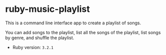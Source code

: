 # ruby-music-playlist

This is a command line interface app to create a playlist of songs.

You can add songs to the playlist, list all the songs of the playlist, list songs by genre, and shuffle the playlist.

- Ruby version: `3.2.1`
